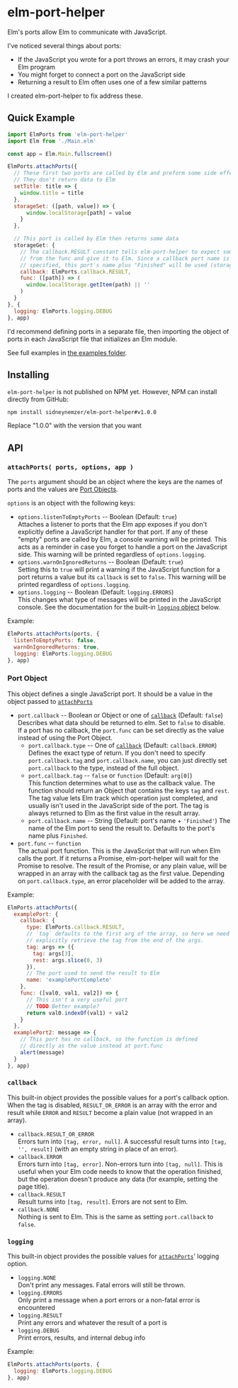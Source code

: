 # elm-port-helper

Elm's ports allow Elm to communicate with JavaScript.

I've noticed several things about ports:

* If the JavaScript you wrote for a port throws an errors, it may crash your Elm program
* You might forget to connect a port on the JavaScript side
* Returning a result to Elm often uses one of a few similar patterns

I created elm-port-helper to fix address these.

## Quick Example

```js
import ElmPorts from 'elm-port-helper'
import Elm from './Main.elm'

const app = Elm.Main.fullscreen()

ElmPorts.attachPorts({
  // These first two ports are called by Elm and preform some side effect.
  // They don't return data to Elm
  setTitle: title => {
    window.title = title
  },
  storageSet: ([path, value]) => {
      window.localStorage[path] = value
    }
  },

  // This port is called by Elm then returns some data
  storageGet: {
    // The callback.RESULT constant tells elm-port-helper to expect some result
    // from the func and give it to Elm. Since a callback port name is not
    // specified, this port's name plus "Finished" will be used (storageGetFinished)
    callback: ElmPorts.callback.RESULT,
    func: ([path]) => (
      window.localStorage.getItem(path) || ''
    )
  }
}, {
  logging: ElmPorts.logging.DEBUG
}, app)

```

I'd recommend defining ports in a separate file, then importing the object of
ports in each JavaScript file that initializes an Elm module.

See full examples in [the examples folder](examples).

## Installing

`elm-port-helper` is not published on NPM yet. However, NPM can install directly
from GitHub:

```
npm install sidneynemzer/elm-port-helper#v1.0.0
```

Replace "1.0.0" with the version that you want

## API

### `attachPorts( ports, options, app )`

The `ports` argument should be an object where the keys are the names of ports
and the values are [Port Objects](#port-object).

`options` is an object with the following keys:

* `options.listenToEmptyPorts` -- Boolean (Default: `true`)  
  Attaches a listener to ports that the Elm app exposes if you don't explicitly
  define a JavaScript handler for that port. If any of these "empty" ports are
  called by Elm, a console warning will be printed. This acts as a reminder in
  case you forget to handle a port on the JavaScript side. This warning will
  be printed regardless of `options.logging`.
* `options.warnOnIgnoredReturns` -- Boolean (Default: `true`)  
  Setting this to `true` will print a warning if the JavaScript function for a
  port returns a value but its `callback` is set to `false`. This warning
  will be printed regardless of `options.logging`.
* `options.logging` -- Boolean (Default: `logging.ERRORS`)  
  This changes what type of messages will be printed in the JavaScript console.
  See the documentation for the built-in [`logging` object](#logging) below.

Example:
```js
ElmPorts.attachPorts(ports, {
  listenToEmptyPorts: false,
  warnOnIgnoredReturns: true,
  logging: ElmPorts.logging.DEBUG
}, app)
```

### Port Object

This object defines a single JavaScript port. It should be a value in the object
passed to [`attachPorts`](#attachports-ports-options-app-)

* `port.callback` -- Boolean or Object or one of [`callback`](#callback) (Default: `false`)  
  Describes what data should be returned to elm. Set to `false` to disable.
  If a port has no callback, the `port.func` can be set directly as the value
  instead of using the Port Object.
  * `port.callback.type` -- One of [`callback`](#callback) (Default: `callback.ERROR`)  
    Defines the exact type of return. If you don't need to specify
    `port.callback.tag` and `port.callback.name`, you can just directly set
    `port.callback` to the type, instead of the full object.
  * `port.callback.tag` -- `false` or `function` (Default: `arg[0]`)  
    This function determines what to use as the callback value. The function
    should return an Object that contains the keys `tag` and `rest`. The
    tag value lets Elm track which operation just completed, and usually isn't
    used in the JavaScript side of the port. The tag is always returned to Elm
    as the first value in the result array.
  * `port.callback.name` -- String (Default: port's name + `'Finished'`)
    The name of the Elm port to send the result to. Defaults to the port's name
    plus `Finished`.
* `port.func` -- `function`  
  The actual port function. This is the JavaScript that will run when Elm calls
  the port. If it returns a Promise, elm-port-helper will wait for the Promise
  to resolve. The result of the Promise, or any plain value, will be wrapped in
  an array with the callback tag as the first value. Depending on
  `port.callback.type`, an error placeholder will be added to the array.


Example:
```js
ElmPorts.attachPorts({
  examplePort: {
    callback: {
      type: ElmPorts.callback.RESULT,
      // `tag` defaults to the first arg of the array, so here we need to
      // explicitly retrieve the tag from the end of the args.
      tag: args => ({
        tag: args[3],
        rest: args.slice(0, 3)
      }),
      // The port used to send the result to Elm
      name: 'examplePortComplete'
    },
    func: ([val0, val1, val2]) => {
      // This isn't a very useful port
      // TODO Better example?
      return val0.indexOf(val1) + val2
    }
  },
  examplePort2: message => {
    // This port has no callback, so the function is defined
    // directly as the value instead at port.func
    alert(message)
  }
}, app)
```

### `callback`

This built-in object provides the possible values for a port's callback option.
When the tag is disabled, `RESULT_OR_ERROR` is an array with the error and result
while `ERROR` and `RESULT` become a plain value (not wrapped in an array).

* `callback.RESULT_OR_ERROR`  
  Errors turn into `[tag, error, null]`. A successful result turns into
  `[tag, '', result]` (with an empty string in place of an error).
* `callback.ERROR`  
  Errors turn into `[tag, error]`. Non-errors turn into `[tag, null]`. This
  is useful when your Elm code needs to know that the operation finished,
  but the operation doesn't produce any data (for example, setting the
  page title).
* `callback.RESULT`  
  Result turns into `[tag, result]`. Errors are not sent to Elm.
* `callback.NONE`  
  Nothing is sent to Elm. This is the same as setting `port.callback` to `false`.

### `logging`

This built-in object provides the possible values for
[`attachPorts`](#attachports-ports-options-app-)' logging option.

* `logging.NONE`  
  Don't print any messages. Fatal errors will still be thrown.
* `logging.ERRORS`  
  Only print a message when a port errors or a non-fatal error is encountered
* `logging.RESULT`  
  Print any errors and whatever the result of a port is
* `logging.DEBUG`  
  Print errors, results, and internal debug info

Example:
```js
ElmPorts.attachPorts(ports, {
  logging: ElmPorts.logging.DEBUG
}, app)
```
